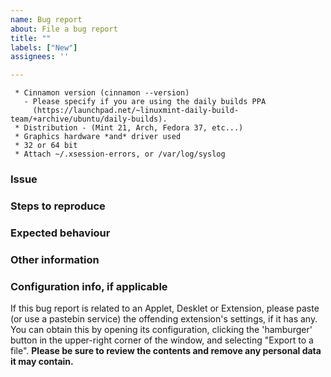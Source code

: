 ```yaml
---
name: Bug report
about: File a bug report
title: ""
labels: ["New"]
assignees: ''

---
```


```
 * Cinnamon version (cinnamon --version)
   - Please specify if you are using the daily builds PPA
     (https://launchpad.net/~linuxmint-daily-build-team/+archive/ubuntu/daily-builds).
 * Distribution - (Mint 21, Arch, Fedora 37, etc...)
 * Graphics hardware *and* driver used
 * 32 or 64 bit
 * Attach ~/.xsession-errors, or /var/log/syslog
 ```

### Issue



### Steps to reproduce



### Expected behaviour



### Other information


### Configuration info, if applicable
If this bug report is related to an Applet, Desklet or Extension, please paste (or use a pastebin service) the offending extension's settings, if it has any.  You can obtain this by opening its configuration, clicking the 'hamburger' button in the upper-right corner of the window, and selecting "Export to a file". **Please be sure to review the contents and remove any personal data it may contain.**

